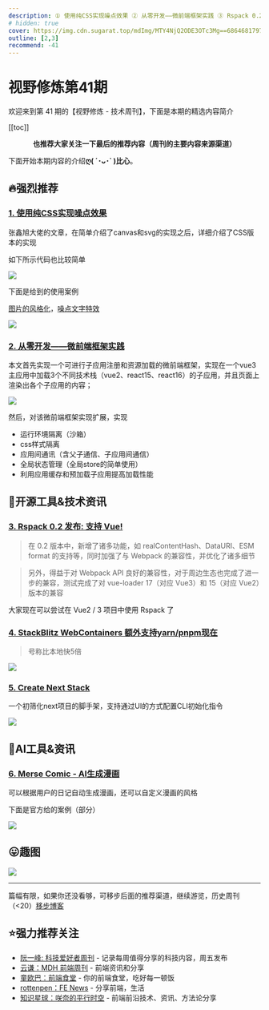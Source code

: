 ```yaml
---
description: ① 使用纯CSS实现噪点效果 ② 从零开发——微前端框架实践 ③ Rspack 0.2 发布,支持 Vue! ④ StackBlitz WebContainers 额外支持yarn/pnpm现在 ⑤ Create Next Stack ⑥ Merse Comic - AI生成漫画
# hidden: true
cover: https://img.cdn.sugarat.top/mdImg/MTY4NjQ2ODE3OTc3Mg==686468179772
outline: [2,3]
recommend: -41
---
```


# 视野修炼第41期

欢迎来到第 41 期的【视野修炼 - 技术周刊】，下面是本期的精选内容简介

[[toc]]

<center>

**​也推荐大家关注一下最后的推荐内容（周刊的主要内容来源渠道）**
</center>

下面开始本期内容的介绍**ღ( ´･ᴗ･` )比心**。
## 🔥强烈推荐
### [1. 使用纯CSS实现噪点效果](https://www.zhangxinxu.com/wordpress/2023/06/css-noise/)
张鑫旭大佬的文章，在简单介绍了canvas和svg的实现之后，详细介绍了CSS版本的实现

如下所示代码也比较简单

![](https://img.cdn.sugarat.top/mdImg/MTY4NjQ1MTk0MzU5NQ==686451943595)

下面是给到的使用案例

[图片的风格化](https://www.zhangxinxu.com/study/202306/css-old-photo-demo.php)，[噪点文字特效](https://www.zhangxinxu.com/study/202306/css-nosic-text-demo.php)

![](https://img.cdn.sugarat.top/mdImg/MTY4NjQ1MjIzODkxNA==686452238914)

### [2. 从零开发——微前端框架实践](https://mp.weixin.qq.com/s/YOr1OnCEk8-XssrTyeM6Pw)

本文首先实现一个可进行子应用注册和资源加载的微前端框架，实现在一个vue3主应用中加载3个不同技术栈（vue2、react15、react16）的子应用，并且页面上渲染出各个子应用的内容；

![](https://img.cdn.sugarat.top/mdImg/MTY4NjQ2NTUzNDk2MQ==686465534961)

然后，对该微前端框架实现扩展，实现
* 运行环境隔离（沙箱）
* css样式隔离
* 应用间通讯（含父子通信、子应用间通信）
* 全局状态管理（全局store的简单使用）
* 利用应用缓存和预加载子应用提高加载性能

## 🔧开源工具&技术资讯

### [3. Rspack 0.2 发布: 支持 Vue!](https://www.rspack.dev/zh/blog/announcing-0.2.html)
>在 0.2 版本中，新增了诸多功能，如 realContentHash、DataURI、ESM format 的支持等，同时加强了与 Webpack 的兼容性，并优化了诸多细节

>另外，得益于对 Webpack API 良好的兼容性，对于周边生态也完成了进一步的兼容，测试完成了对 vue-loader 17（对应 Vue3）和 15（对应 Vue2）版本的兼容

大家现在可以尝试在 Vue2 / 3 项目中使用 Rspack 了

### [4. StackBlitz WebContainers 额外支持yarn/pnpm现在](https://blog.stackblitz.com/posts/announcing-native-package-manager-support/)
>号称比本地快5倍

![](https://img.cdn.sugarat.top/mdImg/MTY4NjQ1MTIxMjk0Nw==686451212947)

### [5. Create Next Stack](https://www.create-next-stack.com/)

一个初筛化next项目的脚手架，支持通过UI的方式配置CLI初始化指令

![](https://img.cdn.sugarat.top/mdImg/MTY4NjQ2NDYwMzkwNA==686464603904)

## 🤖AI工具&资讯
### [6. Merse Comic - AI生成漫画](https://comic.merse.co/)
可以根据用户的日记自动生成漫画，还可以自定义漫画的风格

下面是官方给的案例（部分）

![](https://img.cdn.sugarat.top/mdImg/MTY4NjQ2NjcwNTU4OQ==686466705590)

## 😛趣图

![](https://img.cdn.sugarat.top/mdImg/MTY4NjQ2NjkxMDMwOQ==686466910309)

---

篇幅有限，如果你还没看够，可移步后面的推荐渠道，继续游览，历史周刊（<20）[移步博客](https://sugarat.top/weekly/index.html)

## ⭐️强力推荐关注
* [阮一峰: 科技爱好者周刊](https://www.ruanyifeng.com/blog/archives.html) - 记录每周值得分享的科技内容，周五发布
* [云谦：MDH 前端周刊](https://www.yuque.com/chencheng/mdh-weekly) - 前端资讯和分享
* [童欧巴：前端食堂](https://github.com/Geekhyt/weekly) - 你的前端食堂，吃好每一顿饭
* [rottenpen：FE News](https://rottenpen.zhubai.love/) - 分享前端，生活
* [知识星球：咲奈的平行时空](https://wx.zsxq.com/dweb2/index/group/15552285284822) - 前端前沿技术、资讯、方法论分享